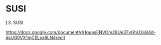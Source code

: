 # SUSI

13. SUSI

https://docs.google.com/document/d/1quesENVOm28Ue37vGhU2oB4d-dsUG0VX1mCELxx6LN4/edit
